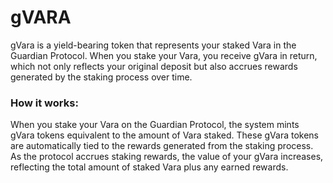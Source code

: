 # gVARA

gVara is a yield-bearing token that represents your staked Vara in the Guardian Protocol. When you stake your Vara,
you receive gVara in return, which not only reflects your original deposit but also accrues rewards generated by the
staking process over time.

### How it works:

When you stake your Vara on the Guardian Protocol, the system mints gVara tokens equivalent to the amount of Vara 
staked. These gVara tokens are automatically tied to the rewards generated from the staking process. As the protocol 
accrues staking rewards, the value of your gVara increases, reflecting the total amount of staked Vara plus any earned 
rewards.